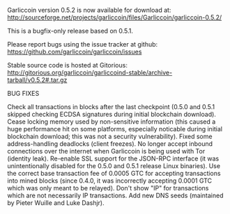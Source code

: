 Garliccoin version 0.5.2 is now available for download at:
http://sourceforge.net/projects/garliccoin/files/Garliccoin/garliccoin-0.5.2/

This is a bugfix-only release based on 0.5.1.

Please report bugs using the issue tracker at github:
https://github.com/garliccoin/garliccoin/issues

Stable source code is hosted at Gitorious:
http://gitorious.org/garliccoin/garliccoind-stable/archive-tarball/v0.5.2#.tar.gz

BUG FIXES

Check all transactions in blocks after the last checkpoint (0.5.0 and 0.5.1 skipped checking ECDSA signatures during initial blockchain download).
Cease locking memory used by non-sensitive information (this caused a huge performance hit on some platforms, especially noticable during initial blockchain download; this was
not a security vulnerability).
Fixed some address-handling deadlocks (client freezes).
No longer accept inbound connections over the internet when Garliccoin is being used with Tor (identity leak).
Re-enable SSL support for the JSON-RPC interface (it was unintentionally disabled for the 0.5.0 and 0.5.1 release Linux binaries).
Use the correct base transaction fee of 0.0005 GTC for accepting transactions into mined blocks (since 0.4.0, it was incorrectly accepting 0.0001 GTC which was only meant to be relayed).
Don't show "IP" for transactions which are not necessarily IP transactions.
Add new DNS seeds (maintained by Pieter Wuille and Luke Dashjr).
